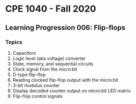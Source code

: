 # CPE 1040 - Fall 2020

## Learning Progression 006: Flip-flops

### Topics

1. Capacitors  
2. Logic level (aka voltage) converter  
3. State, memory, and sequential circuits  
4. Clock signal from the micro:bit  
5. D-type flip-flop  
6. Reading clocked flip-flop output with the micro:bit  
7. 3-bit modulus counter  
8. Display decoded counter output on micro:bit LED matrix  
9. Flip-flop control signals  
